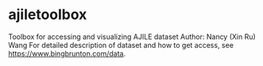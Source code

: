 # ajiletoolbox
Toolbox for accessing and visualizing AJILE dataset
Author: Nancy (Xin Ru) Wang
For detailed description of dataset and how to get access, see https://www.bingbrunton.com/data. 
